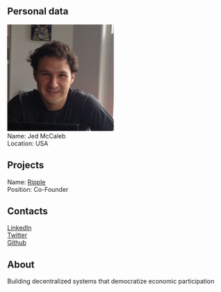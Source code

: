 ## Personal data
![Jed McCaleb photo](../people/photo/jed_mccaleb.jpg)  
Name: Jed McCaleb  
Location: USA  
## Projects 
Name: [Ripple](../projects/ripple.md)  
Position: Co-Founder 
## Contacts
[LinkedIn](https://www.linkedin.com/in/jed-mccaleb-4052a4)  
[Twitter](https://twitter.com/jedmccaleb)  
[Github](https://github.com/jedmccaleb)
## About
Building decentralized systems that democratize economic participation
